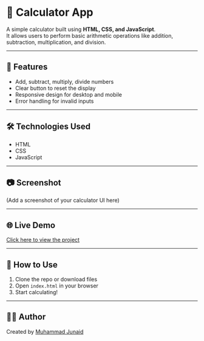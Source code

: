 # 🧮 Calculator App

A simple calculator built using **HTML, CSS, and JavaScript**.  
It allows users to perform basic arithmetic operations like addition, subtraction, multiplication, and division.

---

## 🚀 Features
- Add, subtract, multiply, divide numbers  
- Clear button to reset the display  
- Responsive design for desktop and mobile  
- Error handling for invalid inputs  

---

## 🛠️ Technologies Used
- HTML  
- CSS  
- JavaScript  

---

## 📷 Screenshot
(Add a screenshot of your calculator UI here)

---

## 🌐 Live Demo
[Click here to view the project](https://your-username.github.io/calculator-app/)

---

## 📌 How to Use
1. Clone the repo or download files  
2. Open `index.html` in your browser  
3. Start calculating!  

---

## 👨‍💻 Author
Created by [Muhammad Junaid](https://github.com/junaid691)  
